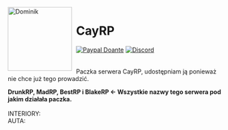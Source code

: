 <img width="150" height="150" align="left" style="float: left; margin: 0 10px 0 0;" alt="Dominik" src="https://avatars.githubusercontent.com/u/55330408?s=512&v=4">  

# CayRP
[![Paypal Doante](https://img.shields.io/badge/paypal-donate-blue.svg)](https://tipply.pl/u/dominikw365)
[![Discord](https://discordapp.com/api/guilds/690686401469087756/embed.png)](https://discord.gg/uuDHqXyZ9Y)
<br><br><br>
Paczka serwera CayRP, udostępniam ją ponieważ nie chce już tego prowadzić.

**DrunkRP, MadRP, BestRP i BlakeRP <- Wszystkie nazwy tego serwera pod jakim działała paczka.**
<br><br>
INTERIORY: 
<br>
AUTA: 
